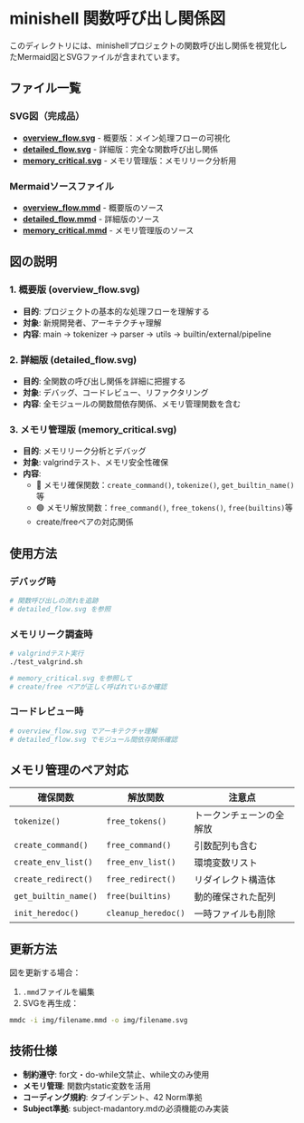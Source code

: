 # minishell 関数呼び出し関係図

このディレクトリには、minishellプロジェクトの関数呼び出し関係を視覚化したMermaid図とSVGファイルが含まれています。

## ファイル一覧

### SVG図（完成品）
- **[overview_flow.svg](overview_flow.svg)** - 概要版：メイン処理フローの可視化
- **[detailed_flow.svg](detailed_flow.svg)** - 詳細版：完全な関数呼び出し関係
- **[memory_critical.svg](memory_critical.svg)** - メモリ管理版：メモリリーク分析用

### Mermaidソースファイル
- **[overview_flow.mmd](overview_flow.mmd)** - 概要版のソース
- **[detailed_flow.mmd](detailed_flow.mmd)** - 詳細版のソース  
- **[memory_critical.mmd](memory_critical.mmd)** - メモリ管理版のソース

## 図の説明

### 1. 概要版 (overview_flow.svg)
- **目的**: プロジェクトの基本的な処理フローを理解する
- **対象**: 新規開発者、アーキテクチャ理解
- **内容**: main → tokenizer → parser → utils → builtin/external/pipeline

### 2. 詳細版 (detailed_flow.svg)
- **目的**: 全関数の呼び出し関係を詳細に把握する
- **対象**: デバッグ、コードレビュー、リファクタリング
- **内容**: 全モジュールの関数間依存関係、メモリ管理関数を含む

### 3. メモリ管理版 (memory_critical.svg)
- **目的**: メモリリーク分析とデバッグ
- **対象**: valgrindテスト、メモリ安全性確保
- **内容**: 
  - 🔴 メモリ確保関数：`create_command()`, `tokenize()`, `get_builtin_name()`等
  - 🟢 メモリ解放関数：`free_command()`, `free_tokens()`, `free(builtins)`等
  - create/freeペアの対応関係

## 使用方法

### デバッグ時
```bash
# 関数呼び出しの流れを追跡
# detailed_flow.svg を参照
```

### メモリリーク調査時
```bash
# valgrindテスト実行
./test_valgrind.sh

# memory_critical.svg を参照して
# create/free ペアが正しく呼ばれているか確認
```

### コードレビュー時
```bash
# overview_flow.svg でアーキテクチャ理解
# detailed_flow.svg でモジュール間依存関係確認
```

## メモリ管理のペア対応

| 確保関数 | 解放関数 | 注意点 |
|----------|----------|--------|
| `tokenize()` | `free_tokens()` | トークンチェーンの全解放 |
| `create_command()` | `free_command()` | 引数配列も含む |
| `create_env_list()` | `free_env_list()` | 環境変数リスト |
| `create_redirect()` | `free_redirect()` | リダイレクト構造体 |
| `get_builtin_name()` | `free(builtins)` | 動的確保された配列 |
| `init_heredoc()` | `cleanup_heredoc()` | 一時ファイルも削除 |

## 更新方法

図を更新する場合：

1. `.mmd`ファイルを編集
2. SVGを再生成：
```bash
mmdc -i img/filename.mmd -o img/filename.svg
```

## 技術仕様

- **制約遵守**: for文・do-while文禁止、while文のみ使用
- **メモリ管理**: 関数内static変数を活用
- **コーディング規約**: タブインデント、42 Norm準拠
- **Subject準拠**: subject-madantory.mdの必須機能のみ実装